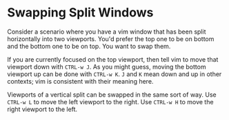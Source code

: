 # Swapping Split Windows

Consider a scenario where you have a vim window that has been split
horizontally into two viewports. You'd prefer the top one to be on bottom
and the bottom one to be on top. You want to swap them.

If you are currently focused on the top viewport, then tell vim to move that
viewport down with `CTRL-w J`. As you might guess, moving the bottom
viewport up can be done with `CTRL-w K`. `J` and `K` mean down and up in
other contexts; vim is consistent with their meaning here.

Viewports of a vertical split can be swapped in the same sort of way. Use
`CTRL-w L` to move the left viewport to the right. Use `CTRL-w H` to move
the right viewport to the left.
